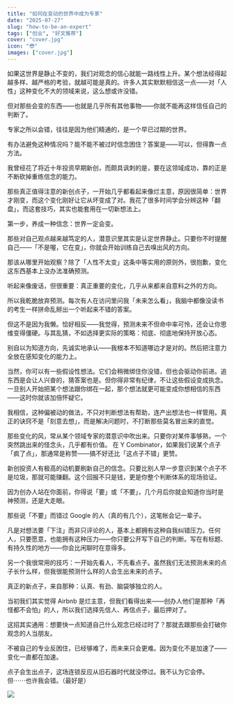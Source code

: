 ```yaml
---
title: "如何在变动的世界中成为专家"
date: "2025-07-27"
slug: "how-to-be-an-expert"
tags: ["创业", "好文推荐"]
cover: "cover.jpg"
icon: "😎"
images: ["cover.jpg"]
---
```

如果这世界是静止不变的，我们对观念的信心就能一路线性上升。某个想法经得起越多样、越严格的考验，就越可能是真的。许多人其实默默相信这一点——对「人性」这种变化不大的领域来说，这么想或许没错。



但对那些会变的东西——也就是几乎所有其他事物——你就不能再这样信任自己的判断了。



专家之所以会错，往往是因为他们精通的，是一个早已过期的世界。



有办法避免这种情况吗？能不能不被过时信念困住？答案是——可以，但得靠一点方法。



我曾经花了将近十年投资早期新创，而颇具讽刺的是，要在这领域成功，靠的正是不断砍掉重练信念的能力。



那些真正值得注意的新创点子，一开始几乎都看起来像烂主意，原因很简单：世界才刚变，而这个变化刚好让它从坏变成了对。我花了很多时间学会分辨这种「翻盘」，而这套技巧，其实也能套用在一切新想法上。



第一步，养成一种信念：世界一定会变。



那些对自己观点越来越笃定的人，潜意识里其实是认定世界静止。只要你不时提醒自己——「不是喔，它在变」，你就会开始训练自己去嗅出风的方向。



那该从哪里开始观察？除了「人性不太变」这条中等实用的原则外，很抱歉，变化这东西基本上没办法准确预测。



听起来像废话，但很重要：真正重要的变化，几乎从来都来自意料之外的方向。



所以我乾脆放弃预测。每次有人在访问里问我「未来怎么看」，我脑中都像没读书的考生一样拼命乱掰出一个听起来不错的答案。



但这不是因为我懒。恰好相反——我觉得，预测未来不但命中率可怜，还会让你思维变得僵硬。与其乱猜，不如选择更实际的策略：彻底、彻底地保持开放心态。



别自以为知道方向，先诚实地承认——我根本不知道哪边才是对的。然后把注意力全放在感知变化的能力上。



当然，你可以有一些假设性想法。它们会稍微绑住你没错，但也会驱动你前进。追东西是会让人兴奋的，猜答案也是。但你得非常有纪律，不让这些假设变成执念。
一旦别人开始把某个想法跟你绑在一起，那个想法就更可能变成你想相信的东西——这时你就该加倍怀疑它。



我相信，这种偏被动的做法，不只对判断想法有帮助，连产出想法也一样管用。真正的诀窍不是「刻意去想」，而是解决问题时，不打断那些莫名冒出来的直觉。



那些变化的风，常从某个领域专家的潜意识中吹出来。只要你对某件事够熟，一个突然跳出来的怪念头，几乎都有价值。
在 Y Combinator，如果我们说某个点子「疯了点」，那通常是称赞——搞不好还比「这点子不错」更赞。



新创投资人有极高的动机要刷新自己的信念。只要比别人早一步意识到某个点子不是垃圾，那就可能赚翻。这个回报不只是钱，更是你整个判断体系的现场验证。



因为创办人站在你面前，你得说「要」或「不要」，几个月后你就会知道你当时是神预测，还是大走眼。



那些说「不要」而错过 Google 的人（真的有几个），这笔帐会记一辈子。



凡是对想法要「下注」而非只评论的人，基本上都拥有这种自我纠错压力。任何人，只要愿意，也能拥有这种压力——你只要公开写下自己的判断。写在有标题、有持久性的地方——你会比闲聊时在意得多。



另一个我很常用的技巧：一开始先看人，不先看点子。虽然我们无法预测未来的点子长什么样，但我很能预测什么样的人会生出未来的点子。



真正的新点子，来自那种：认真、有劲、脑袋够独立的人。



当初我们其实觉得 Airbnb 是烂主意，但我们看得出来——创办人他们是那种「再怪都不会怕」的人，所以我们选择先信人、再信点子，最后押对了。



这招其实通用：想要快一点知道自己什么观念已经过时了？那就去跟那些会打破你观念的人当朋友。



不被自己的专业反困住，已经够难了，而未来只会更难。因为变化不是加速了——变化一直都在加速。



点子会生出点子，这场连锁反应从旧石器时代就没停过。我不认为它会停。
但⋯⋯也许我会错。（最好是）




![](https://prod-files-secure.s3.us-west-2.amazonaws.com/112d0858-5090-4d34-a606-b75eb8d65fd2/46476355-9cf3-4e99-9b7a-3531bc426380/1000202064.png?X-Amz-Algorithm=AWS4-HMAC-SHA256&X-Amz-Content-Sha256=UNSIGNED-PAYLOAD&X-Amz-Credential=ASIAZI2LB4663BR3VMX6%2F20250907%2Fus-west-2%2Fs3%2Faws4_request&X-Amz-Date=20250907T061700Z&X-Amz-Expires=3600&X-Amz-Security-Token=IQoJb3JpZ2luX2VjEDQaCXVzLXdlc3QtMiJGMEQCICU7yqFpYTSfHEo4nEVR6yWWJa%2FBZ6tUcpsUqLp9mi8jAiA8GH2UsCnP2q7Z7QoBzeOt5N5ndzhepWHw02SQbZEG9CqIBAid%2F%2F%2F%2F%2F%2F%2F%2F%2F%2F8BEAAaDDYzNzQyMzE4MzgwNSIMyxzQRjue9IKMCj%2BGKtwDsYfm6HnibLqH0ABCSI4v256mI2MwK8k3eXvw96Xn2xV7zbokipKPE73QuncD3cuK%2BCUz4EUbHuzB7VpBBKzCeHr4hzkyc%2FhfZD51DaaybYLmAFGKnpHstXlatIgGTcJVp2RkCzyYwxrnrnsOfstHbh4QpaoM2HLusDSOjsxByd1Lv2pExVAXiABn7PIGbMF4PribGmK3JpHHdqCWlnyW32ISxoODLwhlIsAnL01DUOqJxMYFVtR1rhy5KrSq7by4XlXI6%2FQMUkRxZWvK9JPqtYKHDQOxA4%2BQajMICfI1exoHKRNvzChSPYfBrjLOjCegcUp81K5XrepLN9%2B%2FJDejP8WUBLf8kev%2FqMgKk1cIJUIDg%2BRFnaxDoAprPb9JGhpSJ88XQpPeyOUPwYHFza3r%2FDPuJClcreem7IVChCD8VWsrm%2F4Q5uyEM5U9Vd4RvFGNr1vAQh0fpXhG7BnlOzM7qav5sNnmlyIm31jroxnFPHIMXvm3eyHlcID0KnxUuY7CoOFrk90YifjWYR0nBpdz0YPz8Pcec4eSMf3N%2Bo%2BljtQBuhRhE8a1Uy%2FYyqeakcZPz2zGBnRv8VYEOd9PJ0In1z2nUzz1itrYYXw5CO1h3Kk6Y0uDOQ0PrBb97CYw1Yj0xQY6pgEU9R9WH4pmc%2BQ2eOhHs6bT9oPIbur5nrp%2BuFGF3UL2oyxgyQCbAsmkZ06hDsSimjTS9DZC%2FeMO8BNcFtRz6bqHUq9NLH34kEU9sv3Q16O7lzZz6B2z5B%2FZvZxb%2Fvl6U9scXGDQQlaR%2BRDHvWIKcWRByvofORWzaLXs8XqUUVt6MQ2MLlRII1Nk60JPbzgRkwl6kFxLyEBWAFNG7BIu3CMIVBCWAKR9&X-Amz-Signature=145309d78d7cdc6c3834bea29b60165cc5669452455802013c60b043f2eb3584&X-Amz-SignedHeaders=host&x-amz-checksum-mode=ENABLED&x-id=GetObject)

